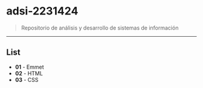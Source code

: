 # adsi-2231424
> Repositorio de análisis y desarrollo de sistemas de información
---
## List

- **01** - Emmet
- **02** - HTML
- **03** - CSS